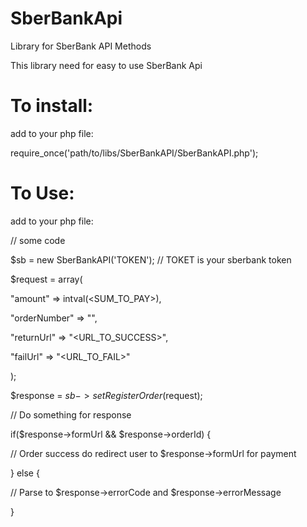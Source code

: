 # SberBankApi
Library for SberBank API Methods

This library need for easy to use SberBank Api

# To install:
add to your php file:

require_once('path/to/libs/SberBankAPI/SberBankAPI.php');

# To Use:
add to your php file:

// some code

$sb = new SberBankAPI('TOKEN'); // TOKET is your sberbank token

$request = array(

  "amount" => intval(<SUM_TO_PAY>),

  "orderNumber" => "<orderNumber>",
  
  "returnUrl" => "<URL_TO_SUCCESS>",
  
  "failUrl" => "<URL_TO_FAIL>"
  
);

$response = $sb->setRegisterOrder($request);

// Do something for response

if($response->formUrl && $response->orderId) {

  // Order success do redirect user to $response->formUrl for payment

} else {
  
  // Parse to $response->errorCode and $response->errorMessage

}
